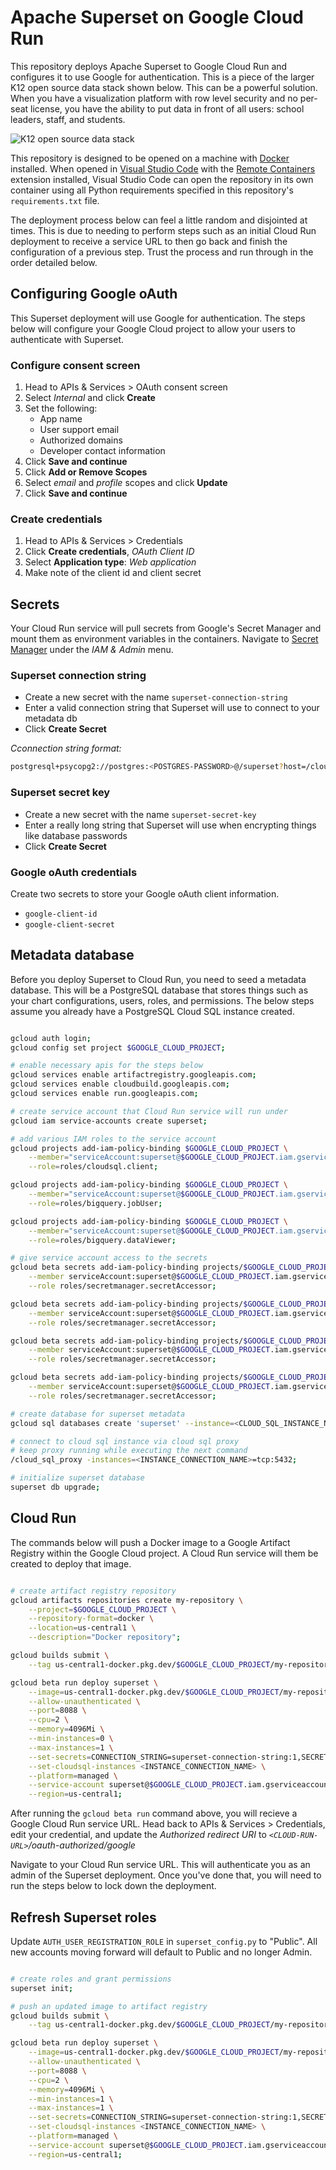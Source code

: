 # Apache Superset on Google Cloud Run
This repository deploys Apache Superset to Google Cloud Run and configures it to use Google for authentication. This is a piece of the larger K12 open source data stack shown below. This can be a powerful solution. When you have a visualization platform with row level security and no per-seat license, you have the ability to put data in front of all users: school leaders, staff, and students.

![K12 open source data stack](/assets/open-source-data-stack.png)

This repository is designed to be opened on a machine with [Docker](https://www.docker.com/) installed. When opened in [Visual Studio Code](https://code.visualstudio.com/) with the [Remote Containers](https://marketplace.visualstudio.com/items?itemName=ms-vscode-remote.remote-containers) extension installed, Visual Studio Code can open the repository in its own container using all Python requirements specified in this repository's `requirements.txt` file.

The deployment process below can feel a little random and disjointed at times. This is due to needing to perform steps such as an initial Cloud Run deployment to receive a service URL to then go back and finish the configuration of a previous step. Trust the process and run through in the order detailed below.

## Configuring Google oAuth
This Superset deployment will use Google for authentication. The steps below will configure your Google Cloud project to allow your users to authenticate with Superset.

### Configure consent screen

1. Head to APIs & Services > OAuth consent screen
2. Select *Internal* and click **Create**
3. Set the following:
    * App name
    * User support email
    * Authorized domains
    * Developer contact information
4. Click **Save and continue**
5. Click **Add or Remove Scopes**
6. Select *email* and *profile* scopes and click **Update**
7. Click **Save and continue**

### Create credentials

1. Head to APIs & Services > Credentials
2. Click **Create credentials**, *OAuth Client ID*
3. Select **Application type**: *Web application*
4. Make note of the client id and client secret

## Secrets
Your Cloud Run service will pull secrets from Google's Secret Manager and mount them as environment variables in the containers. Navigate to [Secret Manager](https://console.cloud.google.com/security/secret-manager) under the *IAM & Admin* menu.

### Superset connection string
* Create a new secret with the name `superset-connection-string`
* Enter a valid connection string that Superset will use to connect to your metadata db
* Click **Create Secret**

*Cconnection string format:*
```bash
postgresql+psycopg2://postgres:<POSTGRES-PASSWORD>@/superset?host=/cloudsql/<INSTANCE_CONNECTION_NAME>
```

### Superset secret key

* Create a new secret with the name `superset-secret-key`
* Enter a really long string that Superset will use when encrypting things like database passwords
* Click **Create Secret**

### Google oAuth credentials
Create two secrets to store your Google oAuth client information.

* `google-client-id`
* `google-client-secret`


## Metadata database
Before you deploy Superset to Cloud Run, you need to seed a metadata database. This will be a PostgreSQL database that stores things such as your chart configurations, users, roles, and permissions. The below steps assume you already have a PostgreSQL Cloud SQL instance created.

```bash

gcloud auth login;
gcloud config set project $GOOGLE_CLOUD_PROJECT;

# enable necessary apis for the steps below
gcloud services enable artifactregistry.googleapis.com;
gcloud services enable cloudbuild.googleapis.com;
gcloud services enable run.googleapis.com;

# create service account that Cloud Run service will run under
gcloud iam service-accounts create superset;

# add various IAM roles to the service account
gcloud projects add-iam-policy-binding $GOOGLE_CLOUD_PROJECT \
    --member="serviceAccount:superset@$GOOGLE_CLOUD_PROJECT.iam.gserviceaccount.com" \
    --role=roles/cloudsql.client;

gcloud projects add-iam-policy-binding $GOOGLE_CLOUD_PROJECT \
    --member="serviceAccount:superset@$GOOGLE_CLOUD_PROJECT.iam.gserviceaccount.com" \
    --role=roles/bigquery.jobUser;

gcloud projects add-iam-policy-binding $GOOGLE_CLOUD_PROJECT \
    --member="serviceAccount:superset@$GOOGLE_CLOUD_PROJECT.iam.gserviceaccount.com" \
    --role=roles/bigquery.dataViewer;

# give service account access to the secrets
gcloud beta secrets add-iam-policy-binding projects/$GOOGLE_CLOUD_PROJECT/secrets/superset-connection-string \
    --member serviceAccount:superset@$GOOGLE_CLOUD_PROJECT.iam.gserviceaccount.com \
    --role roles/secretmanager.secretAccessor;

gcloud beta secrets add-iam-policy-binding projects/$GOOGLE_CLOUD_PROJECT/secrets/superset-secret-key \
    --member serviceAccount:superset@$GOOGLE_CLOUD_PROJECT.iam.gserviceaccount.com \
    --role roles/secretmanager.secretAccessor;

gcloud beta secrets add-iam-policy-binding projects/$GOOGLE_CLOUD_PROJECT/secrets/google-client-id \
    --member serviceAccount:superset@$GOOGLE_CLOUD_PROJECT.iam.gserviceaccount.com \
    --role roles/secretmanager.secretAccessor;

gcloud beta secrets add-iam-policy-binding projects/$GOOGLE_CLOUD_PROJECT/secrets/google-client-secret \
    --member serviceAccount:superset@$GOOGLE_CLOUD_PROJECT.iam.gserviceaccount.com \
    --role roles/secretmanager.secretAccessor;

# create database for superset metadata
gcloud sql databases create 'superset' --instance=<CLOUD_SQL_INSTANCE_NAME>;

# connect to cloud sql instance via cloud sql proxy
# keep proxy running while executing the next command
/cloud_sql_proxy -instances=<INSTANCE_CONNECTION_NAME>=tcp:5432;

# initialize superset database
superset db upgrade;

```

## Cloud Run
The commands below will push a Docker image to a Google Artifact Registry within the Google Cloud project. A Cloud Run service will them be created to deploy that image.

```bash

# create artifact registry repository
gcloud artifacts repositories create my-repository \
    --project=$GOOGLE_CLOUD_PROJECT \
    --repository-format=docker \
    --location=us-central1 \
    --description="Docker repository";

gcloud builds submit \
    --tag us-central1-docker.pkg.dev/$GOOGLE_CLOUD_PROJECT/my-repository/superset src/.;

gcloud beta run deploy superset \
    --image=us-central1-docker.pkg.dev/$GOOGLE_CLOUD_PROJECT/my-repository/superset \
    --allow-unauthenticated \
    --port=8088 \
    --cpu=2 \
    --memory=4096Mi \
    --min-instances=0 \
    --max-instances=1 \
    --set-secrets=CONNECTION_STRING=superset-connection-string:1,SECRET_KEY=superset-secret-key:1,GOOGLE_ID=google-client-id:1,GOOGLE_SECRET=google-client-secret:1 \
    --set-cloudsql-instances <INSTANCE_CONNECTION_NAME> \
    --platform=managed \
    --service-account superset@$GOOGLE_CLOUD_PROJECT.iam.gserviceaccount.com \
    --region=us-central1;

```

After running the `gcloud beta run` command above, you will recieve a Google Cloud Run service URL. Head back to APIs & Services > Credentials, edit your credential, and update the *Authorized redirect URI* to *`<CLOUD-RUN-URL>`/oauth-authorized/google*

Navigate to your Cloud Run service URL. This will authenticate you as an admin of the Superset deployment. Once you've done that, you will need to run the steps below to lock down the deployment.

## Refresh Superset roles
Update `AUTH_USER_REGISTRATION_ROLE` in `superset_config.py` to "Public". All new accounts moving forward will default to Public and no longer Admin. 

```bash

# create roles and grant permissions
superset init;

# push an updated image to artifact registry
gcloud builds submit \
    --tag us-central1-docker.pkg.dev/$GOOGLE_CLOUD_PROJECT/my-repository/superset src/.;

gcloud beta run deploy superset \
    --image=us-central1-docker.pkg.dev/$GOOGLE_CLOUD_PROJECT/my-repository/superset \
    --allow-unauthenticated \
    --port=8088 \
    --cpu=2 \
    --memory=4096Mi \
    --min-instances=1 \
    --max-instances=1 \
    --set-secrets=CONNECTION_STRING=superset-connection-string:1,SECRET_KEY=superset-secret-key:1,GOOGLE_ID=google-client-id:1,GOOGLE_SECRET=google-client-secret:1 \
    --set-cloudsql-instances <INSTANCE_CONNECTION_NAME> \
    --platform=managed \
    --service-account superset@$GOOGLE_CLOUD_PROJECT.iam.gserviceaccount.com \
    --region=us-central1;


```
